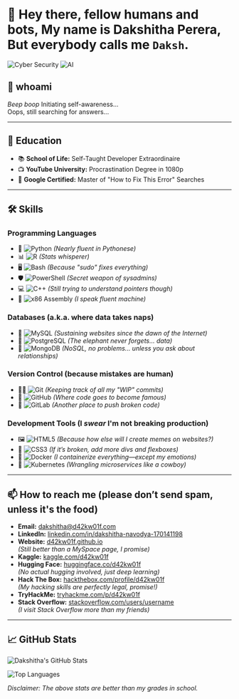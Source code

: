 # 👋 Hey there, fellow humans and bots, My name is Dakshitha Perera, But everybody calls me `Daksh`.

![Cyber Security](https://img.shields.io/badge/Cyber%20Security-Definitely_Trustworthy-blue)
![AI](https://img.shields.io/badge/AI-Totally_Not_Sentient-green)

## 🚀 whoami
*Beep boop* Initiating self-awareness...  
Oops, still searching for answers...  

---

## 🏫 Education
- 📚 **School of Life:** Self-Taught Developer Extraordinaire  
- 📺 **YouTube University:** Procrastination Degree in 1080p  
- 📖 **Google Certified:** Master of "How to Fix This Error" Searches

---

## 🛠️ Skills

### **Programming Languages**
- 🐍 ![Python](https://img.shields.io/badge/Python-4.8%20%2F%205.0-blue) *(Nearly fluent in Pythonese)*
- 📊 ![R](https://img.shields.io/badge/R-4.1-blue) *(Stats whisperer)*
- 🖥️ ![Bash](https://img.shields.io/badge/Bash-5.0-green) *(Because "sudo" fixes everything)*
- 🛡️ ![PowerShell](https://img.shields.io/badge/PowerShell-7.2-blue) *(Secret weapon of sysadmins)*
- 💻 ![C++](https://img.shields.io/badge/C++-4.0%20%2F%205.0-blueviolet) *(Still trying to understand pointers though)*
- 🤖 ![x86 Assembly](https://img.shields.io/badge/x86_Assembly-1.0-lightgrey) *(I speak fluent machine)*

### **Databases** (a.k.a. where data takes naps)
- 🐬 ![MySQL](https://img.shields.io/badge/MySQL-8.0-blue) *(Sustaining websites since the dawn of the Internet)*
- 🐘 ![PostgreSQL](https://img.shields.io/badge/PostgreSQL-13.3-blue) *(The elephant never forgets... data)*
- 🍃 ![MongoDB](https://img.shields.io/badge/MongoDB-4.4-green) *(NoSQL, no problems... unless you ask about relationships)*

### **Version Control** (because mistakes are human)
- 🧑‍💻 ![Git](https://img.shields.io/badge/Git-2.30.0-orange) *(Keeping track of all my "WIP" commits)*
- 🤖 ![GitHub](https://img.shields.io/badge/GitHub-1.0-lightgrey) *(Where code goes to become famous)*
- 🦊 ![GitLab](https://img.shields.io/badge/GitLab-13.0-orange) *(Another place to push broken code)*

### **Development Tools** (I *swear* I'm not breaking production)
- 🖼️ ![HTML5](https://img.shields.io/badge/HTML5-5.0-E34F26) *(Because how else will I create memes on websites?)*
- 🎨 ![CSS3](https://img.shields.io/badge/CSS3-3.0-1572B6) *(If it’s broken, add more divs and flexboxes)*
- 🐳 ![Docker](https://img.shields.io/badge/Docker-20.10-blue) *(I containerize everything—except my emotions)*
- 🚢 ![Kubernetes](https://img.shields.io/badge/Kubernetes-1.20-blue) *(Wrangling microservices like a cowboy)*

---

## 📫 How to reach me (please don’t send spam, unless it's the food)
- **Email:** [dakshitha@d42kw01f.com](mailto:dakshitha@d42kw01f.com)
- **LinkedIn:** [linkedin.com/in/dakshitha-navodya-170141198](https://www.linkedin.com/in/dakshitha-navodya-170141198/)
- **Website:** [d42kw01f.github.io](https://d42kw01f.github.io/)  
  *(Still better than a MySpace page, I promise)*
- **Kaggle:** [kaggle.com/d42kw01f](#)
- **Hugging Face:** [huggingface.co/d42kw01f](https://huggingface.co/d42kw01f)  
  *(No actual hugging involved, just deep learning)*  
- **Hack The Box:** [hackthebox.com/profile/d42kw01f](#)  
  *(My hacking skills are perfectly legal, promise!)*
- **TryHackMe:** [tryhackme.com/p/d42kw01f](#)
- **Stack Overflow:** [stackoverflow.com/users/username](#)  
  *(I visit Stack Overflow more than my friends)*

---

## 📈 GitHub Stats

![Dakshitha's GitHub Stats](https://github-readme-stats.vercel.app/api?username=d42kw01f&show_icons=true&theme=radical)

![Top Languages](https://github-readme-stats.vercel.app/api/top-langs/?username=d42kw01f&layout=compact&theme=radical)

*Disclaimer: The above stats are better than my grades in school.*

